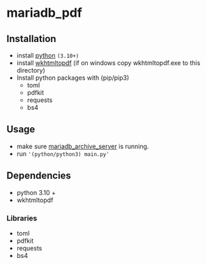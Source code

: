# mariadb_pdf

## Installation
- install [python](https://www.python.org/downloads/) `(3.10+)`
- install [wkhtmltopdf](https://wkhtmltopdf.org/downloads.html) (if on windows copy wkhtmltopdf.exe to this directory)
- Install python packages with (pip/pip3)
    - toml
    - pdfkit
    - requests
    - bs4

##  Usage

- make sure
[mariadb_archive_server](https://github.com/icerath/mariadb_kb_server)
is running.
- run `'(python/python3) main.py'`



## Dependencies
- python 3.10 +
- wkhtmltopdf

### Libraries
- toml
- pdfkit
- requests
- bs4